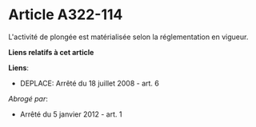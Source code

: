 # Article A322-114

L'activité de plongée est matérialisée selon la réglementation en vigueur.

**Liens relatifs à cet article**

**Liens**:

  - DEPLACE: Arrêté du 18 juillet 2008 - art. 6

_Abrogé par_:

  - Arrêté du 5 janvier 2012 - art. 1
